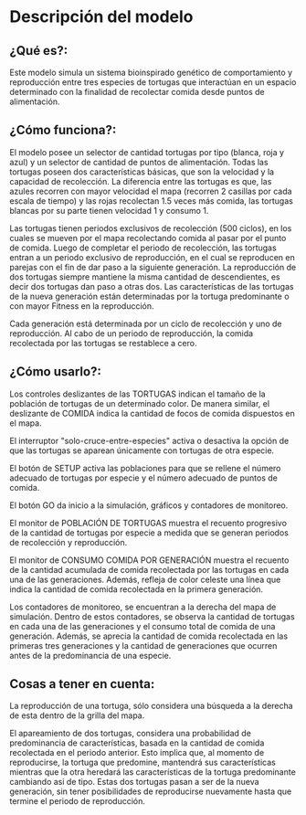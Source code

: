 # Descripción del modelo

## ¿Qué es?:

Este modelo simula un sistema bioinspirado genético de comportamiento y reproducción entre tres especies de tortugas que interactúan en un espacio determinado con la finalidad de recolectar comida desde puntos de alimentación.

## ¿Cómo funciona?: 

El modelo posee un selector de cantidad tortugas por tipo (blanca, roja y azul) y un selector de cantidad de puntos de alimentación. Todas las tortugas poseen dos características básicas, que son la velocidad y la capacidad de recolección. La diferencia entre las tortugas es que, las azules recorren con mayor velocidad el mapa (recorren 2 casillas por cada escala de tiempo) y las rojas recolectan 1.5 veces más comida, las tortugas blancas por su parte tienen velocidad 1 y consumo 1.

Las tortugas tienen periodos exclusivos de recolección (500 ciclos), en los cuales se mueven por el mapa recolectando comida al pasar por el punto de comida. Luego de completar el periodo de recolección, las tortugas entran a un periodo exclusivo de reproducción, en el cual se reproducen en parejas con el fin de dar paso a la siguiente generación. La reproducción de dos tortugas siempre mantiene la misma cantidad de descendientes, es decir dos tortugas dan paso a otras dos. Las características de las tortugas de la nueva generación están determinadas por la tortuga predominante o con mayor Fitness en la reproducción.

Cada generación está determinada por un ciclo de recolección y uno de reproducción. Al cabo de un periodo de reproducción, la comida recolectada por las tortugas se restablece a cero.

## ¿Cómo usarlo?: 

Los controles deslizantes de las TORTUGAS indican el tamaño de la población de tortugas de un determinado color. De manera similar, el deslizante de COMIDA indica la cantidad de focos de comida dispuestos en el mapa. 

El interruptor "solo-cruce-entre-especies" activa o desactiva la opción de que las tortugas se aparean únicamente con tortugas de otra especie.

El botón de SETUP activa las poblaciones para que se rellene el número adecuado de tortugas por especie y el número adecuado de puntos de comida.

El botón GO da inicio a la simulación, gráficos y contadores de monitoreo.

El monitor de POBLACIÓN DE TORTUGAS muestra el recuento progresivo de la cantidad de tortugas por especie a medida que se generan periodos de recolección y reproducción.

El monitor de CONSUMO COMIDA POR GENERACIÓN muestra el recuento de la cantidad acumulada de comida recolectada por las tortugas en cada una de las generaciones. Además, refleja de color celeste una línea que indica la cantidad de comida recolectada en la primera generación.

Los contadores de monitoreo, se encuentran a la derecha del mapa de simulación. Dentro de estos contadores, se observa la cantidad de tortugas en cada una de las generaciones y el consumo total de comida de una generación. Además, se aprecia la cantidad de comida recolectada en las primeras tres generaciones y la cantidad de generaciones que ocurren antes de la predominancia de una especie.

## Cosas a tener en cuenta:

La reproducción de una tortuga, sólo considera una búsqueda a la derecha de esta dentro de la grilla del mapa. 

El apareamiento de dos tortugas, considera una probabilidad de predominancia de características, basada en la cantidad de comida recolectada en el periodo anterior. Esto implica que, al momento de reproducirse, la tortuga que predomine, mantendrá sus características mientras que la otra heredará las características de la tortuga predominante cambiando asi de tipo. Estas dos tortugas pasan a ser de la nueva generación, sin tener posibilidades de reproducirse nuevamente hasta que termine el periodo de reproducción.
